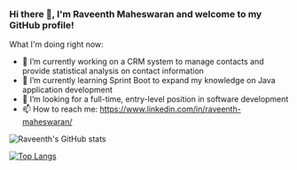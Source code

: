 ### Hi there 👋, I'm Raveenth Maheswaran and welcome to my GitHub profile!



What I'm doing right now:

- 🔭 I’m currently working on a CRM system to manage contacts and provide statistical analysis on contact information
- 🌱 I’m currently learning Sprint Boot to expand my knowledge on Java application development
- 💼 I’m looking for a full-time, entry-level position in software development
- 📫 How to reach me: https://www.linkedin.com/in/raveenth-maheswaran/

![Raveenth's GitHub stats](https://github-readme-stats.vercel.app/api?username=raveen15&show_icons=true&theme=radical)

[![Top Langs](https://github-readme-stats.vercel.app/api/top-langs/?username=raveen15&langs_count=8&theme=radical)](https://github.com/raveen15/github-readme-stats)
